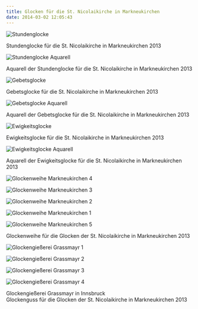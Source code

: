 ```yaml
---
title: Glocken für die St. Nicolaikirche in Markneukirchen
date: 2014-03-02 12:05:43
---
```

![Stundenglocke](/img/glocken/stundenglocke.jpg)

Stundenglocke für die St. Nicolaikirche in Markneukirchen 2013

![Stundenglocke Aquarell](/img/glocken/stundenglocke-aquarell.jpg)

Aquarell der Stundenglocke für die St. Nicolaikirche in Markneukirchen 2013

![Gebetsglocke](/img/glocken/gebetsglocke.jpg)

Gebetsglocke für die St. Nicolaikirche in Markneukirchen 2013

![Gebetsglocke Aquarell](/img/glocken/gebetsglocke-aquarell.jpg)

Aquarell der Gebetsglocke für die St. Nicolaikirche in Markneukirchen 2013

![Ewigkeitsglocke](/img/glocken/ewigkeitsglocke.jpg)

Ewigkeitsglocke für die St. Nicolaikirche in Markneukirchen 2013

![Ewigkeitsglocke Aquarell](/img/glocken/ewigkeitsglocke-aquarell.jpg)

Aquarell der Ewigkeitsglocke für die St. Nicolaikirche in Markneukirchen 2013

![Glockenweihe Markneukirchen 4](/img/glocken/glockenweihe-markneukirchen-4.jpg)

![Glockenweihe Markneukirchen 3](/img/glocken/glockenweihe-markneukirchen-3.jpg)

![Glockenweihe Markneukirchen 2](/img/glocken/glockenweihe-markneukirchen-2.jpg)

![Glockenweihe Markneukirchen 1](/img/glocken/glockenweihe-markneukirchen-1.jpg)

![Glockenweihe Markneukirchen 5](/img/glocken/glockenweihe-markneukirchen-5.jpg)

Glockenweihe für die Glocken der St. Nicolaikirche in Markneukirchen 2013

![Glockengießerei Grassmayr 1](/img/glocken/glockengiesserei-grassmayr-1.jpg)

![Glockengießerei Grassmayr 2](/img/glocken/glockengiesserei-grassmayr-2.jpg)

![Glockengießerei Grassmayr 3](/img/glocken/glockengiesserei-grassmayr-3.jpg)

![Glockengießerei Grassmayr 4](/img/glocken/glockengiesserei-grassmayr-4.jpg)

Glockengießerei Grassmayr in Innsbruck<br>
Glockenguss für die Glocken der St. Nicolaikirche in Markneukirchen 2013
